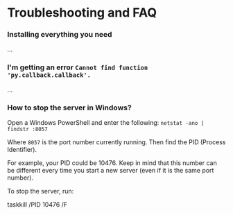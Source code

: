 # Troubleshooting and FAQ

### Installing everything you need

...

### I'm getting an error `Cannot find function 'py.callback.callback'.`

...

### How to stop the server in Windows?

Open a Windows PowerShell and enter the following:
`netstat -ano | findstr :8057`

Where `8057` is the port number currently running. Then find the PID (Process Identifier).

For example, your PID could be 10476. Keep in mind that this number can be different every time you start a new server (even if it is the same port number).

To stop the server, run:

taskkill /PID 10476 /F
